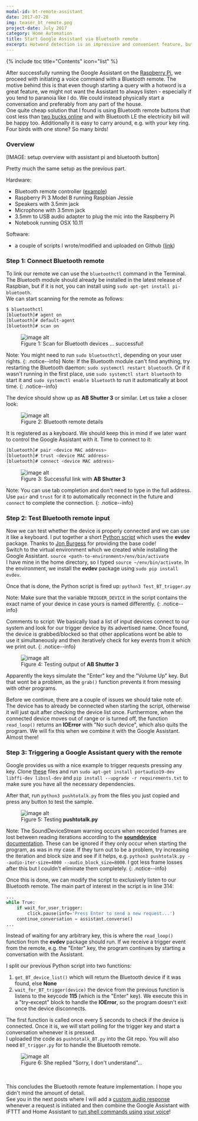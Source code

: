 ```yaml
---
modal-id: bt-remote-assistant
date: 2017-07-28
img: teaser_bt_remote.png
project-date: July 2017
category: Home Automation
title: Start Google Assistant via Bluetooth remote
excerpt: Hotword detection is an impressive and convenient feature, but has with a big drawback&#58; it comes at the price of sacrificing part of our privacy. To address this issue, we can use a Bluetooth remote button to trigger a query.
---
```


{% include toc title="Contents" icon="list" %}

After successfully running the Google Assistant on the [Raspberry Pi](http://www.atwing.net/#projectModal-assistant-pi), we proceed with initiating a voice command with a Bluetooth remote. The motive behind this is that even though starting a query with a hotword is a great feature, we might not want the Assistant to always listen - especially if you tend to paranoia like I do. We could instead physically start a conversation and preferably from any part of the house.  
One quite cheap solution that I found is using Bluetooth remote buttons that cost less than [two bucks online](https://www.amazon.com/UFCIT-Bluetooth-Wireless-Control-Smartphones/dp/B00LUNAA2O/) and with Bluetooth LE the electricity bill will be happy too. Additionally it is easy to carry around, e.g. with your key ring. Four birds with one stone? So many birds!

### Overview
[IMAGE: setup overview with assistant pi and bluetooth button]

Pretty much the same setup as the previous part.  

Hardware:
- Bluetooth remote controller \([example](https://www.amazon.com/UFCIT-Bluetooth-Wireless-Control-Smartphones/dp/B00LUNAA2O/)\)
- Raspberry Pi 3 Model B running Raspbian Jessie
- Speakers with 3.5mm jack
- Microphone with 3.5mm jack
- 3.5mm to USB audio adapter to plug the mic into the Raspberry Pi
- Notebook running OSX 10.11

Software:
- a couple of scripts I wrote/modified and uploaded on Github \([link](https://github.com/atwing/HomeAI-tutorial)\)

### Step 1: Connect Bluetooth remote
To link our remote we can use the `bluetoothctl` command in the Terminal. The Bluetooth module should already be installed in the latest release of Raspbian, but if it is not, you can install using `sudo apt-get install pi-bluetooth`.  
We can start scanning for the remote as follows:

```sh
$ bluetoothctl
[bluetooth]# agent on
[bluetooth]# default-agent
[bluetooth]# scan on
```

<figure>
  <img src="/img/2017-07-28-BT-control-assistant/scan_bt.gif" alt="image alt">
  <figcaption>Figure 1: Scan for Bluetooth devices ... successful!</figcaption>
</figure>

Note: You might need to run `sudo bluetoothctl`, depending on your user rights.
{: .notice--info}
Note: If the Bluetooth module can't find anything, try restarting the Bluetooth daemon: `sudo systemctl restart bluetooth`. Or if it wasn't running in the first place, use `sudo systemctl start bluetooth` to start it and `sudo systemctl enable bluetooth` to run it automatically at boot time.
{: .notice--info}

The device should show up as **AB Shutter 3** or similar. Let us take a closer look:

<figure>
  <img src="/img/2017-07-28-BT-control-assistant/bt_device_info.png" alt="image alt">
  <figcaption>Figure 2: Bluetooth remote details</figcaption>
</figure>

It is registered as a keyboard.  We should keep this in mind if we later want to control the Google Assistant with it. Time to connect to it:

```sh
[bluetooth]# pair <device MAC address>
[bluetooth]# trust <device MAC address>
[bluetooth]# connect <device MAC address>
```

<figure>
  <img src="/img/2017-07-28-BT-control-assistant/bt_connect.png" alt="image alt">
  <figcaption>Figure 3: Successful link with <b>AB Shutter 3</b></figcaption>
</figure>

Note: You can use tab completion and don't need to type in the full address. Use `pair` and `trust` for it to automatically reconnect in the future and `connect` to complete the connection.
{: .notice--info}

### Step 2: Test Bluetooth remote input
Now we can test whether the device is properly connected and we can use it like a keyboard. I put together a short [Python script](https://github.com/atwing/HomeAI-tutorial/blob/master/Test_BT_trigger.py) which uses the **evdev** package. Thanks to [Jon Burgess](https://github.com/jburgess777) for providing the base code!  
Switch to the virtual environment which we created while installing the Google Assistant.   `source <path-to-environment>/env/bin/activate`  
I have mine in the home directory, so I typed `source ~/env/bin/activate`. In the environment, we install the **evdev** package using `sudo pip install evdev`.  

Once that is done, the Python script is fired up:
`python3 Test_BT_trigger.py`

Note: Make sure that the variable `TRIGGER_DEVICE` in the script contains the exact name of your device in case yours is named differently.
{: .notice--info}

Comments to script: We basically load a list of input devices connect to our system and look for our trigger device by its advertised name. Once found, the device is grabbed/blocked so that other applications wont be able to use it simultaneously and then iteratively check for key events from it which we print out.
{: .notice--info}

<figure>
  <img src="/img/2017-07-28-BT-control-assistant/test_bt_trigger.png" alt="image alt">
  <figcaption>Figure 4: Testing output of <b>AB Shutter 3</b></figcaption>
</figure>

Apparently the keys simulate the "Enter" key and the "Volume Up" key. But that wont be a problem, as the `grab()` function prevents it from messing with other programs.  

Before we continue, there are a couple of issues we should take note of: The device has to already be connected when starting the script, otherwise it will just quit after checking the device list once. Furthermore, when the connected device moves out of range or is turned off, the function `read_loop()` returns an **IOError** with "No such device", which also quits the program. We will fix this when we combine it with the Google Assistant. Almost there!

### Step 3: Triggering a Google Assistant query with the remote
Google provides us with a nice example to trigger requests pressing any key. Clone [these](https://github.com/googlesamples/assistant-sdk-python/tree/master/google-assistant-sdk/googlesamples/assistant/grpc) files and run `sudo apt-get install portaudio19-dev libffi-dev libssl-dev` and `pip install --upgrade -r requirements.txt` to make sure you have all the necessary dependencies.  

After that, run `python3 pushtotalk.py` from the files you just copied and press any button to test the sample.

<figure>
  <img src="/img/2017-07-28-BT-control-assistant/test_pushtotalk.png" alt="image alt">
  <figcaption>Figure 5: Testing <b>pushtotalk.py</b></figcaption>
</figure>

Note: The SoundDeviceStream warning occurs when recorded frames are lost between reading iterations according to the [**sounddevice** documentation](http://python-sounddevice.readthedocs.io/en/0.3.8/index.html?highlight=overflow#sounddevice.Stream.read). These can be ignored if they only occur when starting the program, as was in my case. If they turn out to be a problem, try increasing the iteration and block size and see if it helps, e.g. `python3 pushtotalk.py --audio-iter-size=4000 --audio_block_size=8000`. I got less frame losses after this but I couldn't eliminate them completely.
{: .notice--info}

Once this is done, we can modify the script to exclusively listen to our Bluetooth remote. The main part of interest in the script is in line 314:
```python
...
while True:
    if wait_for_user_trigger:
        click.pause(info='Press Enter to send a new request...')
    continue_conversation = assistant.converse()
...
```
Instead of waiting for any arbitrary key, this is where the `read_loop()` function from the **evdev** package should run. If we receive a trigger event from the remote, e.g. the "Enter" key, the program continues by starting a conversation with the Assistant.  

I split our previous Python script into two functions:
1. `get_BT_device_list()` which will return the Bluetooth device if it was found, else **None**
2. `wait_for_BT_trigger(device)` the device from the previous function is listens to the keycode **115** (which is the "Enter" key). We execute this in a "try-except" block to handle the **IOError**, so the program doesn't exit once the device disconnects.  

The first function is called once every 5 seconds to check if the device is connected. Once it is, we will start polling for the trigger key and start a conversation whenever it is pressed.  
I uploaded the code as `pushtotalk_BT.py` into the Git repo. You will also need `BT_trigger.py` for to handle the Bluetooth remote.

<figure>
  <img src="/img/2017-07-28-BT-control-assistant/pushtotalk_BT.png" alt="image alt">
  <figcaption>Figure 6: She replied "Sorry, I don't understand"... </figcaption>
</figure>

<br><br>
This concludes the Bluetooth remote feature implementation. I hope you didn't mind the amount of detail.  
See you in the next posts where I will add a [custom audio response]() whenever a request is initiated and then combine the Google Assistant with IFTTT and Home Assistant to [run shell commands using your voice]()!
